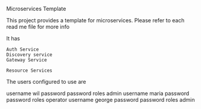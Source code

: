 Microservices Template

This project provides a template for microservices. Please refer to each read me file for more info

It has

    Auth Service
    Discovery service
    Gateway Service
    
    Resource Services
   

The users configured to use are

username wil        password password      roles  admin
username maria      password password      roles operator
username george     password password      roles admin

